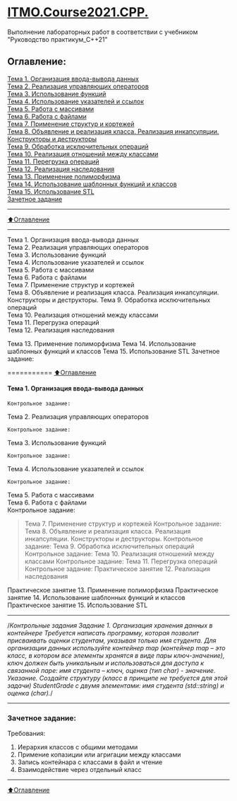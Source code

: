   # [ITMO.Course2021.CPP.](https://github.com/GeorgiyIsaev/ITMO.Course2021.CPP)
 Выполнение лабораторных работ в соответствии с учебником "Руководство практикум_С++21"

## Оглавление:

[Тема 1. Организация ввода-вывода данных](#Разделительная-черта)  
[Тема 2. Реализация управляющих операторов ](#Разделительная-черта)  
[Тема 3. Использование функций](#Разделительная-черта)  
[Тема 4. Использование указателей и ссылок ](#Разделительная-черта)  
[Тема 5. Работа с массивами](#Разделительная-черта)  
[Тема 6. Работа с файлами](#Разделительная-черта)  
[Тема 7. Применение структур и кортежей](#Разделительная-черта)  
[Тема 8. Объявление и реализация класса. Реализация инкапсуляции. Конструкторы и деструкторы](#Разделительная-черта)  
[Тема 9. Обработка исключительных операций](#Разделительная-черта)  
[Тема 10. Реализация отношений между классами ](#Разделительная-черта)  
[Тема 11. Перегрузка операций ](#Разделительная-черта)  
[Тема 12. Реализация наследования](#Разделительная-черта)  
[Тема 13. Применение полиморфизма ](#Разделительная-черта)  
[Тема 14. Использование шаблонных функций и классов ](#Разделительная-черта)  
[Тема 15. Использование STL](#Разделительная-черта)  
[Зачетное задание](#Зачетноезадание)  

____
[:arrow_up:Оглавление](#Оглавление)
____

Тема 1. Организация ввода-вывода данных  
Тема 2. Реализация управляющих операторов  
Тема 3. Использование функций  
Тема 4. Использование указателей и ссылок  
Тема 5. Работа с массивами   
Тема 6. Работа с файлами   
Тема 7. Применение структур и кортежей  
Тема 8. Объявление и реализация класса. Реализация инкапсуляции. Конструкторы и деструкторы. 
Тема 9. Обработка исключительных операций  
Тема 10. Реализация отношений между классами  
Тема 11. Перегрузка операций  
Тема 12. Реализация наследования

Тема 13. Применение полиморфизма 
Тема 14. Использование шаблонных функций и классов 
Тема 15. Использование STL
Зачетное задание:  


===========
[:arrow_up:Оглавление](#Оглавление)






#### Тема 1. Организация ввода-вывода данных 

    Контрольное задание:
Тема 2. Реализация управляющих операторов 

    Контрольное задание: 
Тема 3. Использование функций 

    Контрольное задание: 
Тема 4. Использование указателей и ссылок 

    Контрольное задание: 
Тема 5. Работа с массивами  
Тема 6. Работа с файлами  
    Контрольное задание: 
>Тема 7. Применение структур и кортежей 
    Контрольное задание: 
Тема 8. Объявление и реализация класса. Реализация инкапсуляции. Конструкторы и деструкторы.
    Контрольное задание:
Тема 9. Обработка исключительных операций 
    Контрольное задание: 
Тема 10. Реализация отношений между классами 
    Контрольное задание: 
Тема 11. Перегрузка операций 
    Контрольное задание: 
Практическое занятие 12. Реализация наследования

Практическое занятие 13. Применение полиморфизма 
Практическое занятие 14. Использование шаблонных функций и классов 
Практическое занятие 15. Использование STL



____

/*Контрольные задания
Задание 1. Организация хранения данных в контейнере
Требуется написать программу, которая позволит присваивать
оценки студентам, указывая только имя студента.
Для организации данных используйте контейнер map 
(контейнер map – это класс, в котором все элементы хранятся
в виде пары ключ-значение), ключ должен быть уникальным 
и использоваться для доступа к связанной паре: 
имя студента – ключ, оценка (тип char) - значение.
Указание. Создайте структуру (класс в принципе
не требуется для этой задачи) StudentGrade 
с двумя элементами: имя студента (std::string) 
и оценка (char).*/

____
### Зачетное задание: 
Требования:

1. Иерархия классов с общими методами  
2. Примение копазиции или агригации между классами  
3. Запись контейнара с классами в файл и чтение  
4. Взаимодействие через отдельный класс  
____
[:arrow_up:Оглавление](#Оглавление)